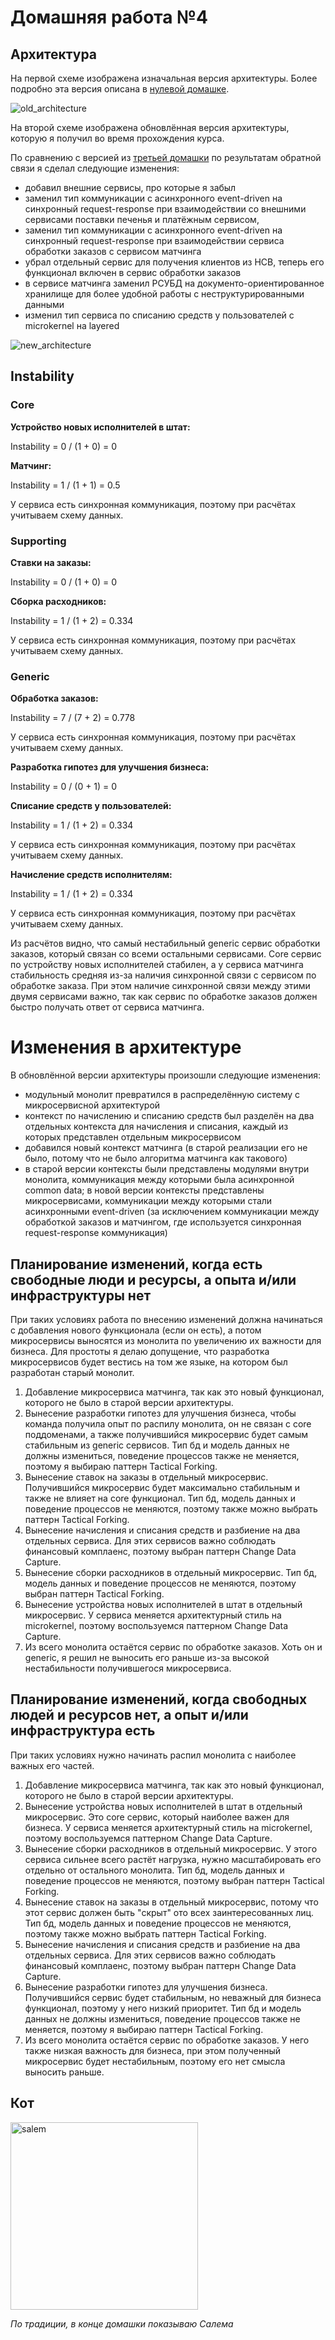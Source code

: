 # Домашняя работа №4

## Архитектура

На первой схеме изображена изначальная версия архитектуры.
Более подробно эта версия описана в [нулевой домашке](../hw0/README.md).

![old_architecture](architecture/old_architecture.drawio.png)

На второй схеме изображена обновлённая версия архитектуры, которую я получил во время прохождения курса.

По сравнению с версией из [третьей домашки](../hw3/README.md) по результатам обратной связи я сделал следующие изменения:
* добавил внешние сервисы, про которые я забыл
* заменил тип коммуникации с асинхронного event-driven на синхронный request-response при взаимодействии со внешними сервисами поставки печенья и платёжным сервисом, 
* заменил тип коммуникации с асинхронного event-driven на синхронный request-response при взаимодействии сервиса обработки заказов с сервисом матчинга
* убрал отдельный сервис для получения клиентов из HCB, теперь его функционал включен в сервис обработки заказов
* в сервисе матчинга заменил РСУБД на документо-ориентированное хранилище для более удобной работы с неструктурированными данными
* изменил тип сервиса по списанию средств у пользователей с microkernel на layered

![new_architecture](architecture/new_architecture.drawio.png)

## Instability

### Core

**Устройство новых исполнителей в штат:**

Instability = 0 / (1 + 0) = 0

**Матчинг:**

Instability = 1 / (1 + 1) = 0.5

У сервиса есть синхронная коммуникация, поэтому при расчётах учитываем схему данных.

### Supporting

**Ставки на заказы:**

Instability = 0 / (1 + 0) = 0

**Сборка расходников:**

Instability = 1 / (1 + 2) = 0.334

У сервиса есть синхронная коммуникация, поэтому при расчётах учитываем схему данных.

### Generic

**Обработка заказов:**

Instability = 7 / (7 + 2) = 0.778

У сервиса есть синхронная коммуникация, поэтому при расчётах учитываем схему данных.

**Разработка гипотез для улучшения бизнеса:**

Instability = 0 / (0 + 1) = 0

**Списание средств у пользователей:**

Instability = 1 / (1 + 2) = 0.334

У сервиса есть синхронная коммуникация, поэтому при расчётах учитываем схему данных.

**Начисление средств исполнителям:**

Instability = 1 / (1 + 2) = 0.334

У сервиса есть синхронная коммуникация, поэтому при расчётах учитываем схему данных.

Из расчётов видно, что самый нестабильный generic сервис обработки заказов, который связан со всеми остальными сервисами.
Core сервис по устройству новых исполнителей стабилен, а у сервиса матчинга стабильность средняя из-за наличия синхронной связи с сервисом по обработке заказа.
При этом наличие синхронной связи между этими двумя сервисами важно, так как сервис по обработке заказов должен быстро получать ответ от сервиса матчинга.

# Изменения в архитектуре

В обновлённой версии архитектуры произошли следующие изменения:

* модульный монолит превратился в распределённую систему с микросервисной архитектурой
* контекст по начислению и списанию средств был разделён на два отдельных контекста для начисления и списания, каждый из которых представлен отдельным микросервисом
* добавился новый контекст матчинга (в старой реализации его не было, потому что не было алгоритма матчинга как такового)
* в старой версии контексты были представлены модулями внутри монолита, коммуникация между которыми была асинхронной common data; в новой версии контексты представлены микросервисами, коммуникации между которыми стали асинхронными event-driven (за исключением коммуникации между обработкой заказов и матчингом, где используется синхронная request-response коммуникация)

## Планирование изменений, когда есть свободные люди и ресурсы, а опыта и/или инфраструктуры нет

При таких условиях работа по внесению изменений должна начинаться с добавления нового функционала (если он есть), а потом микросервисы выносятся из монолита по увеличению их важности для бизнеса.
Для простоты я делаю допущение, что разработка микросервисов будет вестись на том же языке, на котором был разработан старый монолит.

1. Добавление микросервиса матчинга, так как это новый функционал, которого не было в старой версии архитектуры.
2. Вынесение разработки гипотез для улучшения бизнеса, чтобы команда получила опыт по распилу монолита, он не связан с core поддоменами, а также получившийся микросервис будет самым стабильным из generic сервисов. Тип бд и модель данных не должны измениться, поведение процессов также не меняется, поэтому я выбираю паттерн Tactical Forking.
3. Вынесение ставок на заказы в отдельный микросервис. Получившийся микросервис будет максимально стабильным и также не влияет на core функционал. Тип бд, модель данных и поведение процессов не меняются, поэтому также можно выбрать паттерн Tactical Forking.
4. Вынесение начисления и списания средств и разбиение на два отдельных сервиса. Для этих сервисов важно соблюдать финансовый комплаенс, поэтому выбран паттерн Change Data Capture.
5. Вынесение сборки расходников в отдельный микросервис. Тип бд, модель данных и поведение процессов не меняются, поэтому выбран паттерн Tactical Forking.
6. Вынесение устройства новых исполнителей в штат в отдельный микросервис. У сервиса меняется архитектурный стиль на microkernel, поэтому воспользуемся паттерном Change Data Capture.
7. Из всего монолита остаётся сервис по обработке заказов. Хоть он и generic, я решил не выносить его раньше из-за высокой нестабильности получившегося микросервиса.

## Планирование изменений, когда свободных людей и ресурсов нет, а опыт и/или инфраструктура есть

При таких условиях нужно начинать распил монолита с наиболее важных его частей.

1. Добавление микросервиса матчинга, так как это новый функционал, которого не было в старой версии архитектуры.
2. Вынесение устройства новых исполнителей в штат в отдельный микросервис. Это core сервис, который наиболее важен для бизнеса. У сервиса меняется архитектурный стиль на microkernel, поэтому воспользуемся паттерном Change Data Capture.
3. Вынесение сборки расходников в отдельный микросервис. У этого сервиса сильнее всего растёт нагрузка, нужно масштабировать его отдельно от остального монолита. Тип бд, модель данных и поведение процессов не меняются, поэтому выбран паттерн Tactical Forking.
4. Вынесение ставок на заказы в отдельный микросервис, потому что этот сервис должен быть "скрыт" ото всех заинтересованных лиц. Тип бд, модель данных и поведение процессов не меняются, поэтому также можно выбрать паттерн Tactical Forking.
5. Вынесение начисления и списания средств и разбиение на два отдельных сервиса. Для этих сервисов важно соблюдать финансовый комплаенс, поэтому выбран паттерн Change Data Capture.
6. Вынесение разработки гипотез для улучшения бизнеса. Получившийся сервис будет стабильным, но неважный для бизнеса функционал, поэтому у него низкий приоритет. Тип бд и модель данных не должны измениться, поведение процессов также не меняется, поэтому я выбираю паттерн Tactical Forking.
7. Из всего монолита остаётся сервис по обработке заказов. У него также низкая важность для бизнеса, при этом полученный микросервис будет нестабильным, поэтому его нет смысла выносить раньше.

## Кот

<img src="salem.jpg" alt="salem" width="300" height="auto">

*По традиции, в конце домашки показываю Салема*
